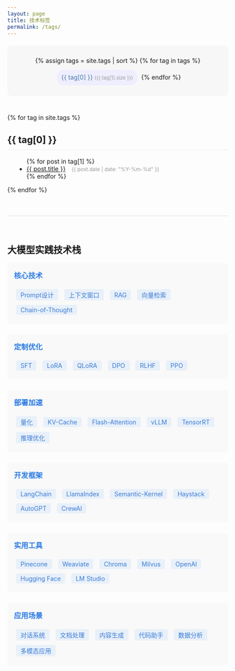 ```yaml
---
layout: page
title: 技术标签
permalink: /tags/
---
```


<div class="tag-cloud">
  {% assign tags = site.tags | sort %}
  {% for tag in tags %}
    <a href="#{{ tag[0] }}" class="tag-item" style="font-size: {{ tag[1].size | times: 4 | plus: 80 }}%">
      {{ tag[0] }} <span>({{ tag[1].size }})</span>
    </a>
  {% endfor %}
</div>

<div class="tags-page">
  {% for tag in site.tags %}
    <h2 id="{{ tag[0] }}">{{ tag[0] }}</h2>
    <ul>
      {% for post in tag[1] %}
        <li>
          <a href="{{ post.url | relative_url }}">{{ post.title }}</a>
          <small>{{ post.date | date: "%Y-%m-%d" }}</small>
        </li>
      {% endfor %}
    </ul>
  {% endfor %}
</div>

<div class="tag-groups">
  <h2>大模型实践技术栈</h2>
  
  <div class="tag-group">
    <h3>核心技术</h3>
    <div class="tag-list">
      <a href="#Prompt设计">Prompt设计</a>
      <a href="#上下文窗口">上下文窗口</a>
      <a href="#RAG">RAG</a>
      <a href="#向量检索">向量检索</a>
      <a href="#Chain-of-Thought">Chain-of-Thought</a>
    </div>
  </div>
  
  <div class="tag-group">
    <h3>定制优化</h3>
    <div class="tag-list">
      <a href="#SFT">SFT</a>
      <a href="#LoRA">LoRA</a>
      <a href="#QLoRA">QLoRA</a>
      <a href="#DPO">DPO</a>
      <a href="#RLHF">RLHF</a>
      <a href="#PPO">PPO</a>
    </div>
  </div>
  
  <div class="tag-group">
    <h3>部署加速</h3>
    <div class="tag-list">
      <a href="#量化">量化</a>
      <a href="#KV-Cache">KV-Cache</a>
      <a href="#Flash-Attention">Flash-Attention</a>
      <a href="#vLLM">vLLM</a>
      <a href="#TensorRT">TensorRT</a>
      <a href="#推理优化">推理优化</a>
    </div>
  </div>
  
  <div class="tag-group">
    <h3>开发框架</h3>
    <div class="tag-list">
      <a href="#LangChain">LangChain</a>
      <a href="#LlamaIndex">LlamaIndex</a>
      <a href="#Semantic-Kernel">Semantic-Kernel</a>
      <a href="#Haystack">Haystack</a>
      <a href="#AutoGPT">AutoGPT</a>
      <a href="#CrewAI">CrewAI</a>
    </div>
  </div>
  
  <div class="tag-group">
    <h3>实用工具</h3>
    <div class="tag-list">
      <a href="#Pinecone">Pinecone</a>
      <a href="#Weaviate">Weaviate</a>
      <a href="#Chroma">Chroma</a>
      <a href="#Milvus">Milvus</a>
      <a href="#OpenAI">OpenAI</a>
      <a href="#Hugging-Face">Hugging Face</a>
      <a href="#LM-Studio">LM Studio</a>
    </div>
  </div>
  
  <div class="tag-group">
    <h3>应用场景</h3>
    <div class="tag-list">
      <a href="#对话系统">对话系统</a>
      <a href="#文档处理">文档处理</a>
      <a href="#内容生成">内容生成</a>
      <a href="#代码助手">代码助手</a>
      <a href="#数据分析">数据分析</a>
      <a href="#多模态应用">多模态应用</a>
    </div>
  </div>
</div>

<style>
.tag-cloud {
  margin: 20px 0 40px;
  padding: 20px;
  background: #f7f7f7;
  border-radius: 10px;
  text-align: center;
  line-height: 2.2;
}
.tag-item {
  display: inline-block;
  margin: 5px;
  padding: 2px 10px;
  background: #eef;
  border-radius: 15px;
  text-decoration: none;
  color: #47a;
  transition: all 0.3s;
}
.tag-item:hover {
  background: #ddf;
  transform: scale(1.05);
}
.tag-item span {
  font-size: 0.8em;
  color: #999;
}
.tags-page h2 {
  margin-top: 30px;
  border-bottom: 1px solid #eee;
  padding-bottom: 10px;
}
.tags-page ul {
  margin-left: 20px;
}
.tags-page small {
  color: #999;
  margin-left: 10px;
}
.tag-groups {
  margin-top: 50px;
  padding-top: 30px;
  border-top: 2px solid #eee;
}
.tag-group {
  margin-bottom: 25px;
  padding: 15px;
  background: #f9f9f9;
  border-radius: 5px;
}
.tag-group h3 {
  color: #2a7ae2;
  margin-top: 0;
  margin-bottom: 15px;
}
.tag-list a {
  display: inline-block;
  margin: 5px;
  padding: 3px 10px;
  background: #e8f0f9;
  border-radius: 4px;
  text-decoration: none;
  color: #3a7bd5;
}
.tag-list a:hover {
  background: #d0e1f5;
}
</style> 